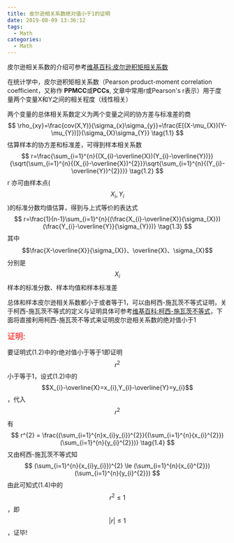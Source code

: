 ```yaml
---
title: 皮尔逊相关系数绝对值小于1的证明
date: 2019-08-09 13:36:12
tags:
  - Math
categories:
  - Math
---
```


皮尔逊相关系数的介绍可参考[维基百科:皮尔逊积矩相关系数](https://zh.wikipedia.org/wiki/%E7%9A%AE%E5%B0%94%E9%80%8A%E7%A7%AF%E7%9F%A9%E7%9B%B8%E5%85%B3%E7%B3%BB%E6%95%B0)

在统计学中，皮尔逊积矩相关系数（Pearson product-moment correlation coefficient，又称作 **PPMCC**或**PCCs**, 文章中常用r或Pearson's r表示）用于度量两个变量X和Y之间的相关程度（线性相关）

两个变量的总体相关系数定义为两个变量之间的协方差与标准差的商
$$
\rho_{xy}=\frac{cov(X,Y)}{\sigma_{x}\sigma_{y}}=\frac{E[(X-\mu_{X})(Y-\mu_{Y})]}{\sigma_{X}\sigma_{Y}} \tag{1.1}
$$
估算样本的协方差和标准差，可得到样本相关系数
$$
r=\frac{\sum_{i=1}^{n}{(X_{i}-\overline{X})(Y_{i}-\overline{Y})}}{\sqrt{\sum_{i=1}^{n}{(X_{i}-\overline{X})^{2}}}\sqrt{\sum_{i=1}^{n}{(Y_{i}-\overline{Y})^{2}}}} \tag{1.2}
$$
r 亦可由样本点($$X_{i},Y_{i}$$)的标准分数均值估算，得到与上式等价的表达式
$$
r=\frac{1}{n-1}\sum_{i=1}^{n}{(\frac{X_{i}-\overline{X}}{\sigma_{X}})(\frac{Y_{i}-\overline{Y}}{\sigma_{Y}})} \tag{1.3}
$$
其中$$\frac{X-\overline{X}}{\sigma_{X}}、\overline{X}、\sigma_{X}$$分别是$$X_{i}$$样本的标准分数、样本均值和样本标准差

总体和样本皮尔逊相关系数都小于或者等于1，可以由柯西-施瓦茨不等式证明，关于柯西-施瓦茨不等式的定义与证明具体可参考[维基百科:柯西-施瓦茨不等式](https://zh.wikipedia.org/wiki/%E6%9F%AF%E8%A5%BF-%E6%96%BD%E7%93%A6%E8%8C%A8%E4%B8%8D%E7%AD%89%E5%BC%8F)，下面将直接利用柯西-施瓦茨不等式来证明皮尔逊相关系数的绝对值小于1

<font color="red" size=4>证明:</font>

要证明式(1.2)中的r绝对值小于等于1即证明$$r^{2}$$小于等于1，设式(1.2)中的$$X_{i}-\overline{X}=x_{i},Y_{i}-\overline{Y}=y_{i}$$，代入$$r^{2}$$有
$$
r^{2} = \frac{(\sum_{i=1}^{n}x_{i}y_{i})^{2}}{(\sum_{i=1}^{n}{x_{i}^{2}})(\sum_{i=1}^{n}{y_{i}^{2}})} \tag{1.4}
$$
又由柯西-施瓦茨不等式知
$$
(\sum_{i=1}^{n}{x_{i}y_{i}})^{2} \le (\sum_{i=1}^{n}{x_{i}^{2}})(\sum_{i=1}^{n}{y_{i}^{2}})
$$
由此可知式(1.4)中的$$r^2 \le 1$$，即$$|r| \le 1$$，证毕!





